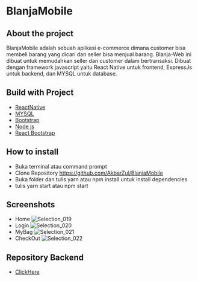 # BlanjaMobile

## About the project

BlanjaMobile adalah sebuah aplikasi e-commerce dimana customer bisa membeli barang yang dicari dan seller bisa menjual barang. Blanja-Web ini dibuat untuk memudahkan seller dan customer dalam bertransaksi. Dibuat dengan framework javascript yaitu React Native untuk frontend, ExpressJs untuk backend, dan MYSQL untuk database.

## Build with Project
* [ReactNative](https://reactnative.dev/)
* [MYSQL](https://www.mysql.com/)
* [Bootstrap](https://getbootstrap.com/)
* [Node js](https://nodejs.org/en/)
* [React Bootstrap](https://react-bootstrap.github.io/)

## How to install
* Buka terminal atau command prompt
* Clone Repository https://github.com/AkbarZul/BlanjaMobile
* Buka folder dan tulis yarn atau npm install untuk install dependencies
* tulis yarn start atau npm start

## Screenshots
* Home
![Selection_019](https://user-images.githubusercontent.com/67698809/108764013-a4720200-7584-11eb-8fdf-745883a492e6.png)
* Login
![Selection_020](https://user-images.githubusercontent.com/67698809/108764058-afc52d80-7584-11eb-99ac-af133dc19e2a.png)
* MyBag
![Selection_021](https://user-images.githubusercontent.com/67698809/108764093-ba7fc280-7584-11eb-8d51-1610bc15766f.png)
* CheckOut
![Selection_022](https://user-images.githubusercontent.com/67698809/108764105-beabe000-7584-11eb-8369-7d1fd72a65ad.png)

## Repository Backend
* [ClickHere](https://github.com/AkbarZul/BlanjaAPI)